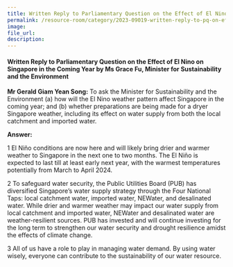 ```yaml
---
title: Written Reply to Parliamentary Question on the Effect of El Nino on Singapore in the Coming Year by Ms Grace Fu, Minister for Sustainability and the Environment
permalink: /resource-room/category/2023-09019-written-reply-to-pq-on-effect-of-el-nino-on-singapore-in-the-coming-year/
image:
file_url:
description:
---
```

 
#### Written Reply to Parliamentary Question on the Effect of El Nino on Singapore in the Coming Year by Ms Grace Fu, Minister for Sustainability and the Environment
 
**Mr Gerald Giam Yean Song:**  To ask the Minister for Sustainability and the Environment (a) how will the El Nino weather pattern affect Singapore in the coming year; and (b) whether preparations are being made for a dryer Singapore weather, including its effect on water supply from both the local catchment and imported water.
 
**Answer:**
 
1	El Niño conditions are now here and will likely bring drier and warmer weather to Singapore in the next one to two months. The El Niño is expected to last till at least early next year, with the warmest temperatures potentially from March to April 2024. 

2	To safeguard water security, the Public Utilities Board (PUB) has diversified Singapore’s water supply strategy through the Four National Taps: local catchment water, imported water, NEWater, and desalinated water. While drier and warmer weather may impact our water supply from local catchment and imported water, NEWater and desalinated water are weather-resilient sources. PUB has invested and will continue investing for the long term to strengthen our water security and drought resilience amidst the effects of climate change. 

3	All of us have a role to play in managing water demand. By using water wisely, everyone can contribute to the sustainability of our water resource.
